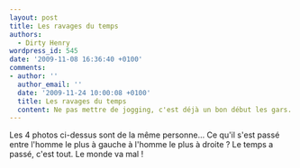 ```yaml
---
layout: post
title: Les ravages du temps
authors:
  - Dirty Henry
wordpress_id: 545
date: '2009-11-08 16:36:40 +0100'
comments:
- author: ''
  author_email: ''
  date: '2009-11-24 10:00:08 +0100'
  title: Les ravages du temps
  content: Ne pas mettre de jogging, c'est déjà un bon début les gars.
---
```

Les 4 photos ci-dessus sont de la même personne… Ce qu'il s'est passé entre l'homme le plus à gauche à l'homme le plus à droite ? Le temps a passé, c'est tout. Le monde va mal !
